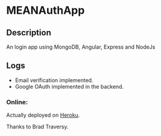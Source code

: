 # MEANAuthApp

## Description
An login app using MongoDB, Angular, Express and NodeJs

## Logs
* Email verification implemented.
* Google OAuth implemented in the backend.

### Online:

Actually deployed on [Heroku](https://obscure-journey-42939.herokuapp.com/).

Thanks to Brad Traversy.
